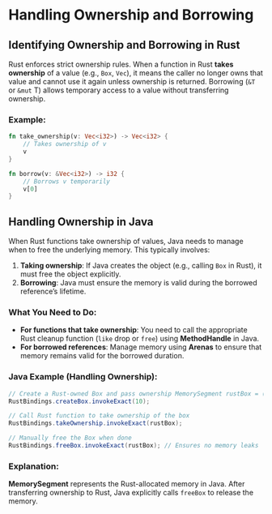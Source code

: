 # Handling Ownership and Borrowing
## Identifying Ownership and Borrowing in Rust
Rust enforces strict ownership rules. When a function in Rust **takes ownership** of a value (e.g., `Box`, `Vec`), it means the caller no longer owns that value and cannot use it again unless ownership is returned. Borrowing (`&T` or `&mut` T) allows temporary access to a value without transferring ownership.
### Example:
```rust
fn take_ownership(v: Vec<i32>) -> Vec<i32> {
    // Takes ownership of v
    v
}

fn borrow(v: &Vec<i32>) -> i32 {
    // Borrows v temporarily
    v[0]
}
```
## Handling Ownership in Java
When Rust functions take ownership of values, Java needs to manage when to free the underlying memory. This typically involves:
1. **Taking ownership**: If Java creates the object (e.g., calling `Box` in Rust), it must free the object explicitly.
2. **Borrowing**: Java must ensure the memory is valid during the borrowed reference’s lifetime.
### What You Need to Do:
- **For functions that take ownership**: You need to call the appropriate Rust cleanup function (`like` drop or `free`) using **MethodHandle** in Java.
- **For borrowed references**: Manage memory using **Arenas** to ensure that memory remains valid for the borrowed duration.
### Java Example (Handling Ownership):
```java
// Create a Rust-owned Box and pass ownership MemorySegment rustBox = (MemorySegment) 
RustBindings.createBox.invokeExact(10); 

// Call Rust function to take ownership of the box 
RustBindings.takeOwnership.invokeExact(rustBox); 

// Manually free the Box when done 
RustBindings.freeBox.invokeExact(rustBox); // Ensures no memory leaks
```
### Explanation:
**MemorySegment** represents the Rust-allocated memory in Java. After transferring ownership to Rust, Java explicitly calls `freeBox` to release the memory.
